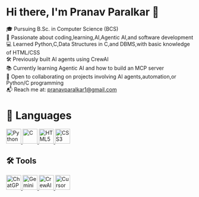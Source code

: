 # Hi there, I'm Pranav Paralkar 👋

🎓 Pursuing B.Sc. in Computer Science (BCS)  
🚀 Passionate about coding,learning,AI,Agentic AI,and software development  
💻 Learned Python,C,Data Structures in C,and DBMS,with basic knowledge of HTML/CSS  
🛠️ Previously built AI agents using CrewAI  
📚 Currently learning Agentic AI and how to build an MCP server  
🤖 Open to collaborating on projects involving AI agents,automation,or Python/C programming  
📬 Reach me at: [pranavparalkar1@gmail.com](mailto:pranavparalkar1@gmail.com)

# 🚀 Languages

<a href="https://www.python.org/" target="_blank">
  <img src="https://cdn.jsdelivr.net/gh/devicons/devicon/icons/python/python-original.svg" alt="Python" width="40" />
</a>
<a href="https://en.wikipedia.org/wiki/C_(programming_language)" target="_blank">
  <img src="https://cdn.jsdelivr.net/gh/devicons/devicon/icons/c/c-original.svg" alt="C" width="40" />
</a>
<a href="https://developer.mozilla.org/en-US/docs/Web/HTML" target="_blank">
  <img src="https://cdn.jsdelivr.net/gh/devicons/devicon/icons/html5/html5-original.svg" alt="HTML5" width="40" />
</a>
<a href="https://developer.mozilla.org/en-US/docs/Web/CSS" target="_blank">
  <img src="https://cdn.jsdelivr.net/gh/devicons/devicon/icons/css3/css3-original.svg" alt="CSS3" width="40" />
</a>

## 🛠️ Tools

<a href="https://chat.openai.com/" target="_blank">
  <img src="https://upload.wikimedia.org/wikipedia/commons/thumb/e/ef/ChatGPT-Logo.svg/512px-ChatGPT-Logo.svg.png" alt="ChatGPT/OpenAI" width="40" />
</a>
<a href="https://gemini.google.com/" target="_blank">
  <img src="https://upload.wikimedia.org/wikipedia/commons/8/8a/Google_Gemini_logo.svg" alt="Gemini" width="40" />
</a>
<a href="https://www.crewai.com/" target="_blank">
  <img src="https://freeappsai.com/wp-content/uploads/2024/12/CrewAI-768x512.png" alt="CrewAI" width="40" />
</a>
<a href="https://www.cursor.so/" target="_blank">
  <img src="https://freeappsai.com/wp-content/uploads/2024/04/Cursor-1-768x512.png" alt="Cursor AI" width="40" />
</a>
